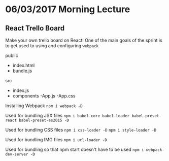 # 06/03/2017 Morning Lecture

## React Trello Board

Make your own trello board on React!
One of the main goals of the sprint is to get used to using and configuring `webpack`

public
- index.html
- bundle.js

src
- index.js
- components
  -App.js
  -App.css

Installing Webpack
`npm i webpack -D`

Used for bundling JSX files
`npm i babel-core babel-loader babel-preset-react babel-preset-es2015 -D`

Used for bundling CSS files
`npm i css-loader -D`
`npm i style-loader -D`

Used for bundling IMG files
`npm i url-loader -D`

Used for bundling so that npm start doesn't have to be used
`npm i webpack-dev-server -D`
